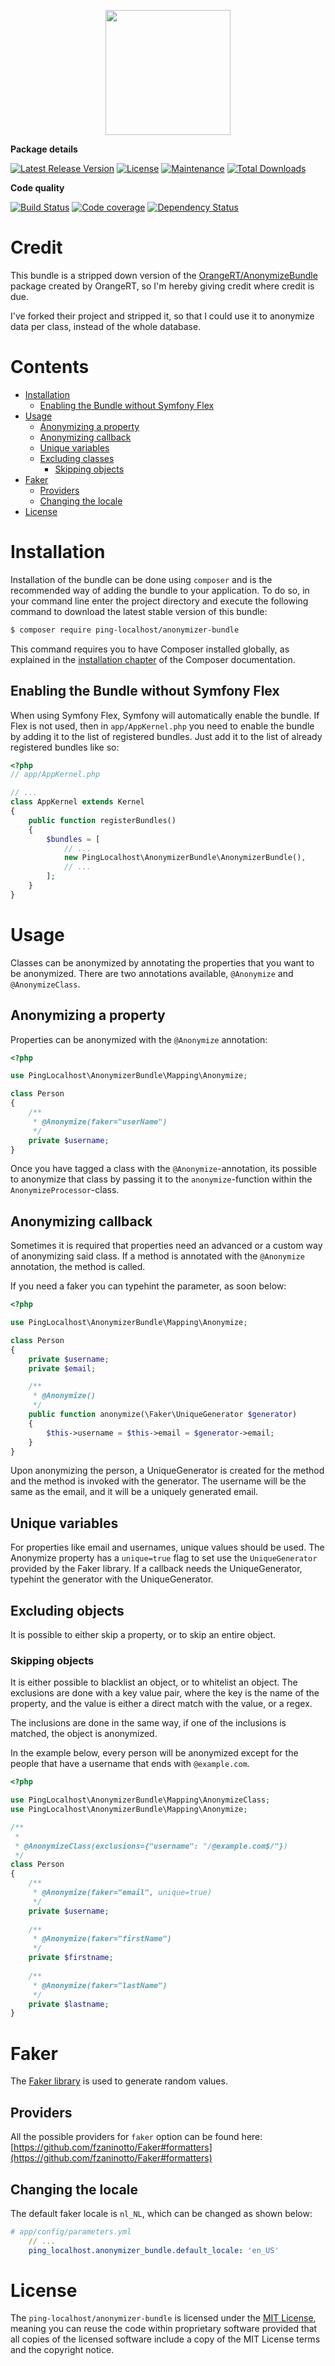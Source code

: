 <p align="center">
<a href="https://github.com/ping-localhost"><img width="200" src="https://i.imgur.com/cYZ0hos.png"></a>
</p>

**Package details** 

[![Latest Release Version](https://img.shields.io/github/release/ping-localhost/anonymizer-bundle.svg?style=flat-square)](https://packagist.org/packages/ping-localhost/anonymizer-bundle)
[![License](https://img.shields.io/github/license/ping-localhost/anonymizer-bundle.svg?style=flat-square)](https://packagist.org/packages/ping-localhost/anonymizer-bundle)
[![Maintenance](https://img.shields.io/maintenance/yes/2018.svg?style=flat-square)](https://packagist.org/packages/ping-localhost/anonymizer-bundle)
[![Total Downloads](https://img.shields.io/packagist/dt/ping-localhost/anonymizer-bundle.svg?style=flat-square)](https://packagist.org/packages/ping-localhost/anonymizer-bundle)

**Code quality**

[![Build Status](https://travis-ci.com/ping-localhost/anonymizer-bundle.svg?branch=master)](https://travis-ci.com/ping-localhost/anonymizer-bundle)
[![Code coverage](https://codecov.io/gh/ping-localhost/anonymizer-bundle/branch/master/graph/badge.svg)](https://codecov.io/gh/ping-localhost/anonymizer-bundle)
[![Dependency Status](https://www.versioneye.com/user/projects/5aef06f90fb24f5450e02e9b/badge.svg)](https://www.versioneye.com/user/projects/5aef06f90fb24f5450e02e9b)

# Credit
This bundle is a stripped down version of the [OrangeRT/AnonymizeBundle](https://github.com/OrangeRT/AnonymizeBundle) package created by OrangeRT, so I'm hereby giving credit where credit is due.

I've forked their project and stripped it, so that I could use it to anonymize data per class, instead of the whole database.

# Contents
- [Installation](#installation)
  * [Enabling the Bundle without Symfony Flex](#enabling-the-bundle-without-symfony-flex)
- [Usage](#usage)
  * [Anonymizing a property](#anonymizing-a-property)
  * [Anonymizing callback](#anonymizing-callback)
  * [Unique variables](#unique-variables)
  * [Excluding classes](#excluding-classes)
    + [Skipping objects](#skipping-objects)
- [Faker](#faker)
  * [Providers](#providers)
  * [Changing the locale](#changing-the-locale)
- [License](#license)

# Installation
Installation of the bundle can be done using `composer` and is the recommended way of adding the bundle to your application. To do so, in your command line enter the project directory and execute the following command to download the latest stable version of this bundle:

```bash
$ composer require ping-localhost/anonymizer-bundle
```

This command requires you to have Composer installed globally, as explained in the [installation chapter](https://getcomposer.org/doc/00-intro.md) of the Composer documentation.

## Enabling the Bundle without Symfony Flex
When using Symfony Flex, Symfony will automatically enable the bundle. If Flex is not used, then in `app/AppKernel.php` you need to enable the bundle by adding it to the list of registered bundles. Just add it to the list of already registered bundles like so:

```php
<?php
// app/AppKernel.php

// ...
class AppKernel extends Kernel
{
    public function registerBundles()
    {
        $bundles = [
            // ...
            new PingLocalhost\AnonymizerBundle\AnonymizerBundle(),
            // ...
        ];
    }
}
```

# Usage
Classes can be anonymized by annotating the properties that you want to be anonymized.
There are two annotations available, `@Anonymize` and `@AnonymizeClass`.

## Anonymizing a property
Properties can be anonymized with the `@Anonymize` annotation:

```php
<?php

use PingLocalhost\AnonymizerBundle\Mapping\Anonymize;

class Person
{
    /**
     * @Anonymize(faker="userName")
     */
    private $username;
}
```

Once you have tagged a class with the `@Anonymize`-annotation, its possible to anonymize that class
by passing it to the `anonymize`-function within the `AnonymizeProcessor`-class.

## Anonymizing callback
Sometimes it is required that properties need an advanced or a custom way of anonymizing said class.
If a method is annotated with the `@Anonymize` annotation, the method is called.

If you need a faker you can typehint the parameter, as soon below:
```php
<?php

use PingLocalhost\AnonymizerBundle\Mapping\Anonymize;

class Person
{
    private $username;
    private $email;

    /**
     * @Anonymize()
     */
    public function anonymize(\Faker\UniqueGenerator $generator)
    {
        $this->username = $this->email = $generator->email;
    }
}
```

Upon anonymizing the person, a UniqueGenerator is created for the method and the method is invoked with the generator.
The username will be the same as the email, and it will be a uniquely generated email.

## Unique variables
For properties like email and usernames, unique values should be used. The Anonymize property has a `unique=true`
flag to set use the `UniqueGenerator` provided by the Faker library. If a callback needs the UniqueGenerator,
typehint the generator with the UniqueGenerator.

## Excluding objects
It is possible to either skip a property, or to skip an entire object.

### Skipping objects
It is either possible to blacklist an object, or to whitelist an object. The exclusions are done with a key value pair,
where the key is the name of the property, and the value is either a direct match with the value, or a regex.

The inclusions are done in the same way, if one of the inclusions is matched, the object is anonymized.

In the example below, every person will be anonymized except for the people
that have a username that ends with `@example.com`.
```php
<?php

use PingLocalhost\AnonymizerBundle\Mapping\AnonymizeClass;
use PingLocalhost\AnonymizerBundle\Mapping\Anonymize;

/**
 *
 * @AnonymizeClass(exclusions={"username": "/@example.com$/"})
 */
class Person
{
    /**
     * @Anonymize(faker="email", unique=true)
     */
    private $username;
    
    /**
     * @Anonymize(faker="firstName")
     */
    private $firstname;
    
    /**
     * @Anonymize(faker="lastName")
     */
    private $lastname;
}
```

# Faker
The [Faker library](https://github.com/fzaninotto/Faker) is used to generate random values. 
 
## Providers
All the possible providers for `faker` option can be found here: [https://github.com/fzaninotto/Faker#formatters](https://github.com/fzaninotto/Faker#formatters)  

## Changing the locale
The default faker locale is `nl_NL`, which can be changed as shown below:
```yaml
# app/config/parameters.yml
    // ...
    ping_localhost.anonymizer_bundle.default_locale: 'en_US'
```

# License
The `ping-localhost/anonymizer-bundle` is licensed under the [MIT License](https://github.com/ping-localhost/anonymizer-bundle/blob/master/LICENSE), meaning you can reuse the code within proprietary software provided that all copies of the licensed software include a copy of the MIT License terms and the copyright notice.
